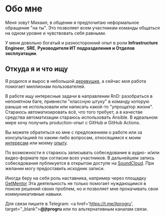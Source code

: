 # Обо мне

Меня зовут Михаил, в общении я предпочитаю неформальное обращение "на ты". Это позволяет всем участникам команды общаться на одном уровне и чувствовать себя равными.

У меня довольно богатый и разносторонний опыт в роли **Infrastructure Engineer**, **SRE**, **Руководителя ИТ подразделения и Отделов эксплуатации**.

## Откуда я и что ищу

Я родился и вырос в небольшой [деревушке](https://yandex.ru/maps/-/CCURQ0UwdD), а сейчас моя работа помогает миллионам пользователей.

В работе ищу интересные задачи в направлении RnD: разобраться в непонятном баге, привнести "классную штуку" в команду которую раньше не использовали или написать какой-то "упрощатор жизни". Стараюсь автоматизировать всё, что того требует, а в качестве средства автоматизации стараюсь использовать Ansible. В идеальном мире хочу получить production-опыт с GitHub и GitHub Actions.

Вы можете обратиться ко мне с предложением о работе или за консультацией по каким-либо вопросам, относящимся к моим [интересам](/interests) или моему [опыту](/experience).

По возможности я стараюсь записывать собеседование в аудио- и/или видео-формате при согласии всех участников. В дальнейшем запись собеседования публикуется в открытом доступе на [SoundCloud](https://soundcloud.com/jtprogru/sets/i1ftg7goqfvg?si=49be228fd9964f7d97188e03c2177802). При желании могу предоставить исходник записи.

Иногда беру на себя роль наставника, например через площадку [GetMentor](https://getmentor.dev/mentor/michael-savin-1427) Эта деятельность не только помогает нуждающимся в поиске решений своих проблем, но и позволяет мне прокачивать свои коммуникативные навыки.

Для связи пишите в Telegram: <a href='<https://t.me/jtprogru>', target="_blank">**@jtprogru**</a> или по альтернативным каналам связи.
